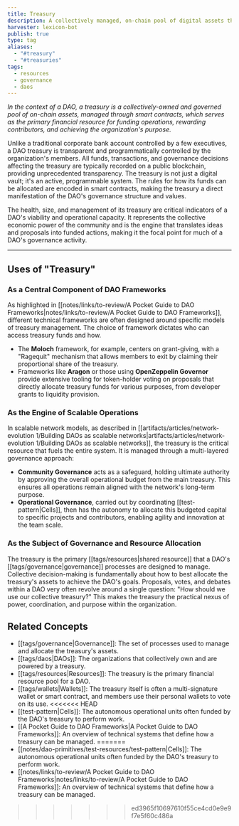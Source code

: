 ```yaml
---
title: Treasury
description: A collectively managed, on-chain pool of digital assets that a DAO uses to fund operations, incentivize participation, and advance its shared purpose.
harvester: lexicon-bot
publish: true
type: tag
aliases:
  - "#treasury"
  - "#treasuries"
tags:
  - resources
  - governance
  - daos
---
```


*In the context of a DAO, a treasury is a collectively-owned and governed pool of on-chain assets, managed through smart contracts, which serves as the primary financial resource for funding operations, rewarding contributors, and achieving the organization's purpose.*

Unlike a traditional corporate bank account controlled by a few executives, a DAO treasury is transparent and programmatically controlled by the organization's members. All funds, transactions, and governance decisions affecting the treasury are typically recorded on a public blockchain, providing unprecedented transparency. The treasury is not just a digital vault; it's an active, programmable system. The rules for how its funds can be allocated are encoded in smart contracts, making the treasury a direct manifestation of the DAO's governance structure and values.

The health, size, and management of its treasury are critical indicators of a DAO's viability and operational capacity. It represents the collective economic power of the community and is the engine that translates ideas and proposals into funded actions, making it the focal point for much of a DAO's governance activity.

---

## Uses of "Treasury"

### As a Central Component of DAO Frameworks

As highlighted in [[notes/links/to-review/A Pocket Guide to DAO Frameworks|notes/links/to-review/A Pocket Guide to DAO Frameworks]], different technical frameworks are often designed around specific models of treasury management. The choice of framework dictates who can access treasury funds and how.
- The **Moloch** framework, for example, centers on grant-giving, with a "Ragequit" mechanism that allows members to exit by claiming their proportional share of the treasury.
- Frameworks like **Aragon** or those using **OpenZeppelin Governor** provide extensive tooling for token-holder voting on proposals that directly allocate treasury funds for various purposes, from developer grants to liquidity provision.

### As the Engine of Scalable Operations

In scalable network models, as described in [[artifacts/articles/network-evolution 1/Building DAOs as scalable networks|artifacts/articles/network-evolution 1/Building DAOs as scalable networks]], the treasury is the critical resource that fuels the entire system. It is managed through a multi-layered governance approach:
- **Community Governance** acts as a safeguard, holding ultimate authority by approving the overall operational budget from the main treasury. This ensures all operations remain aligned with the network's long-term purpose.
- **Operational Governance**, carried out by coordinating [[test-pattern|Cells]], then has the autonomy to allocate this budgeted capital to specific projects and contributors, enabling agility and innovation at the team scale.

### As the Subject of Governance and Resource Allocation

The treasury is the primary [[tags/resources|shared resource]] that a DAO's [[tags/governance|governance]] processes are designed to manage. Collective decision-making is fundamentally about how to best allocate the treasury's assets to achieve the DAO's goals. Proposals, votes, and debates within a DAO very often revolve around a single question: "How should we use our collective treasury?" This makes the treasury the practical nexus of power, coordination, and purpose within the organization.

## Related Concepts

- [[tags/governance|Governance]]: The set of processes used to manage and allocate the treasury's assets.
- [[tags/daos|DAOs]]: The organizations that collectively own and are powered by a treasury.
- [[tags/resources|Resources]]: The treasury is the primary financial resource pool for a DAO.
- [[tags/wallets|Wallets]]: The treasury itself is often a multi-signature wallet or smart contract, and members use their personal wallets to vote on its use.
<<<<<<< HEAD
- [[test-pattern|Cells]]: The autonomous operational units often funded by the DAO's treasury to perform work.
- [[A Pocket Guide to DAO Frameworks|A Pocket Guide to DAO Frameworks]]: An overview of technical systems that define how a treasury can be managed.
=======
- [[notes/dao-primitives/test-resources/test-pattern|Cells]]: The autonomous operational units often funded by the DAO's treasury to perform work.
- [[notes/links/to-review/A Pocket Guide to DAO Frameworks|notes/links/to-review/A Pocket Guide to DAO Frameworks]]: An overview of technical systems that define how a treasury can be managed.
>>>>>>> ed3965f10697610f55ce4cd0e9e9f7e5f60c486a
